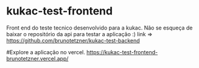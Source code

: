 # kukac-test-frontend
Front end do teste tecnico desenvolvido para a kukac.
Não se esqueça de baixar o repositório da api para testar a aplicação :)
link => https://github.com/brunotetzner/kukac-test-backend

#Explore a aplicação no vercel.
https://kukac-test-frontend-brunotetzner.vercel.app/
